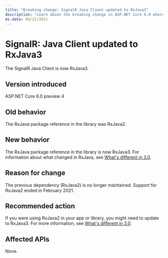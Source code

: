 ```yaml
---
title: "Breaking change: SignalR Java Client updated to RxJava3"
description: "Learn about the breaking change in ASP.NET Core 6.0 where the SignalR Java Client was updated to RxJava3."
ms.date: 04/21/2021
---
```

# SignalR: Java Client updated to RxJava3

The SignalR Java Client is now RxJava3.

## Version introduced

ASP.NET Core 6.0 preview 4

## Old behavior

The RxJava package reference in the library was RxJava2.

## New behavior

The RxJava package reference in the library is now RxJava3. For information about what changed in RxJava, see [What's different in 3.0](https://github.com/ReactiveX/RxJava/wiki/What's-different-in-3.0).

## Reason for change

The previous dependency (RxJava2) is no longer maintained. Support for RxJava2 ended in February 2021.

## Recommended action

If you were using RxJava2 in your app or library, you might need to update to RxJava3. For more information, see [What's different in 3.0](https://github.com/ReactiveX/RxJava/wiki/What's-different-in-3.0).

## Affected APIs

None.

<!--

## Category

ASP.NET Core

## Affected APIs

Not detectable via API analysis.

-->
